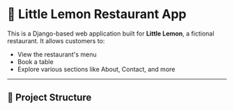 # 🍋 Little Lemon Restaurant App

This is a Django-based web application built for **Little Lemon**, a fictional restaurant. It allows customers to:

- View the restaurant's menu
- Book a table
- Explore various sections like About, Contact, and more

---

## 📁 Project Structure

